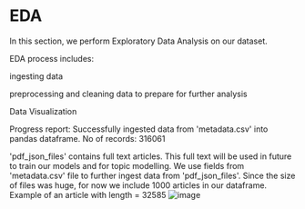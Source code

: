 # EDA

In this section, we perform Exploratory Data Analysis on our dataset.

EDA process includes: 

ingesting data

preprocessing and cleaning data to prepare for further analysis

Data Visualization

Progress report:
Successfully ingested data from 'metadata.csv' into pandas dataframe. 
No of records: 316061

'pdf_json_files' contains full text articles. This full text will be used in future to train our models and for topic modelling.
We use fields from 'metadata.csv' file to further ingest data from 'pdf_json_files'. Since the size of files was huge, for now we include 1000 articles in our dataframe.
Example of an article with length = 32585
![image](https://user-images.githubusercontent.com/95871147/154870395-99e8203d-fc7a-441a-95b5-0dfa02908e2d.png)

